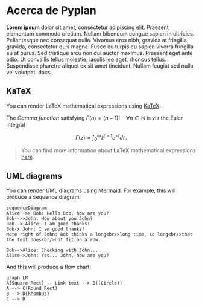 # Acerca de Pyplan

**Lorem ipsum** dolor sit amet, consectetur adipiscing elit. Praesent elementum commodo pretium. Nullam bibendum congue sapien in ultricies. Pellentesque nec consequat nulla. Vivamus eros nibh, gravida at fringilla gravida, consectetur quis magna. Fusce eu turpis eu sapien viverra fringilla eu at purus. Sed tristique arcu non dui auctor maximus. Praesent eget ante odio. Ut convallis tellus molestie, iaculis leo eget, rhoncus tellus. Suspendisse pharetra aliquet ex sit amet tincidunt. Nullam feugiat sed nulla vel volutpat. docs




## KaTeX

You can render LaTeX mathematical expressions using [KaTeX](https://khan.github.io/KaTeX/):

The *Gamma function* satisfying $\Gamma(n) = (n-1)!\quad\forall n\in\mathbb N$ is via the Euler integral

$$
\Gamma(z) = \int_0^\infty t^{z-1}e^{-t}dt\,.
$$

> You can find more information about **LaTeX** mathematical expressions [here](http://meta.math.stackexchange.com/questions/5020/mathjax-basic-tutorial-and-quick-reference).


## UML diagrams

You can render UML diagrams using [Mermaid](https://mermaidjs.github.io/). For example, this will produce a sequence diagram:

```mermaid
sequenceDiagram
Alice ->> Bob: Hello Bob, how are you?
Bob-->>John: How about you John?
Bob--x Alice: I am good thanks!
Bob-x John: I am good thanks!
Note right of John: Bob thinks a long<br/>long time, so long<br/>that the text does<br/>not fit on a row.

Bob-->Alice: Checking with John...
Alice->John: Yes... John, how are you?
```

And this will produce a flow chart:

```mermaid
graph LR
A[Square Rect] -- Link text --> B((Circle))
A --> C(Round Rect)
B --> D{Rhombus}
C --> D
```

<!--stackedit_data:
eyJoaXN0b3J5IjpbNDY2MjI0MjYwLDkwMTUzODA5NiwyNjgyMT
Q2MzZdfQ==
-->